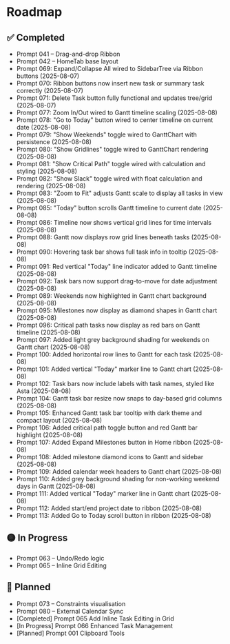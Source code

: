 # Roadmap

## ✅ Completed

- Prompt 041 – Drag-and-drop Ribbon
- Prompt 042 – HomeTab base layout
- Prompt 069: Expand/Collapse All wired to SidebarTree via Ribbon buttons (2025-08-07)
- Prompt 070: Ribbon buttons now insert new task or summary task correctly (2025-08-07)
- Prompt 071: Delete Task button fully functional and updates tree/grid (2025-08-07)
- Prompt 077: Zoom In/Out wired to Gantt timeline scaling (2025-08-08)
- Prompt 078: "Go to Today" button wired to center timeline on current date (2025-08-08)
- Prompt 079: "Show Weekends" toggle wired to GanttChart with persistence (2025-08-08)
- Prompt 080: "Show Gridlines" toggle wired to GanttChart rendering (2025-08-08)
- Prompt 081: "Show Critical Path" toggle wired with calculation and styling (2025-08-08)
- Prompt 082: "Show Slack" toggle wired with float calculation and rendering (2025-08-08)
- Prompt 083: "Zoom to Fit" adjusts Gantt scale to display all tasks in view (2025-08-08)
- Prompt 085: "Today" button scrolls Gantt timeline to current date (2025-08-08)
- Prompt 086: Timeline now shows vertical grid lines for time intervals (2025-08-08)
- Prompt 088: Gantt now displays row grid lines beneath tasks (2025-08-08)
- Prompt 090: Hovering task bar shows full task info in tooltip (2025-08-08)
- Prompt 091: Red vertical "Today" line indicator added to Gantt timeline (2025-08-08)
- Prompt 092: Task bars now support drag-to-move for date adjustment (2025-08-08)
- Prompt 089: Weekends now highlighted in Gantt chart background (2025-08-08)
- Prompt 095: Milestones now display as diamond shapes in Gantt chart (2025-08-08)
- Prompt 096: Critical path tasks now display as red bars on Gantt timeline (2025-08-08)
- Prompt 097: Added light grey background shading for weekends on Gantt chart (2025-08-08)
- Prompt 100: Added horizontal row lines to Gantt for each task (2025-08-08)
- Prompt 101: Added vertical "Today" marker line to Gantt chart (2025-08-08)
- Prompt 102: Task bars now include labels with task names, styled like Asta (2025-08-08)
- Prompt 104: Gantt task bar resize now snaps to day-based grid columns (2025-08-08)
- Prompt 105: Enhanced Gantt task bar tooltip with dark theme and compact layout (2025-08-08)
- Prompt 106: Added critical path toggle button and red Gantt bar highlight (2025-08-08)
- Prompt 107: Added Expand Milestones button in Home ribbon (2025-08-08)
- Prompt 108: Added milestone diamond icons to Gantt and sidebar (2025-08-08)
- Prompt 109: Added calendar week headers to Gantt chart (2025-08-08)
- Prompt 110: Added grey background shading for non-working weekend days in Gantt (2025-08-08)
- Prompt 111: Added vertical "Today" marker line in Gantt chart (2025-08-08)
- Prompt 112: Added start/end project date to ribbon (2025-08-08)
- Prompt 113: Added Go to Today scroll button in ribbon (2025-08-08)

## 🟡 In Progress

- Prompt 063 – Undo/Redo logic
- Prompt 065 – Inline Grid Editing

## 🧠 Planned

- Prompt 073 – Constraints visualisation
- Prompt 080 – External Calendar Sync
- [Completed] Prompt 065 Add Inline Task Editing in Grid
- [In Progress] Prompt 066 Enhanced Task Management
- [Planned] Prompt 001 Clipboard Tools
